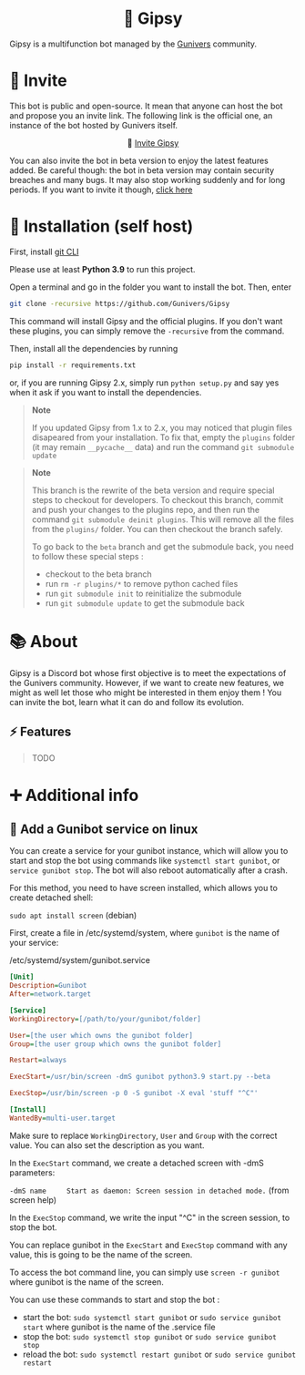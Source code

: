 <div align=center>

# 👻 Gipsy

</div>

Gipsy is a multifunction bot managed by the [Gunivers](https://gunivers.net) community.

# 👋 Invite

This bot is public and open-source. It mean that anyone can host the bot and propose you an invite link. The following link is the official one, an instance of the bot hosted by Gunivers itself.

<div align=center>

👋 [Invite Gipsy](http://utip.io/s/1yhs7W)

</div>

You can also invite the bot in beta version to enjoy the latest features added. Be careful though: the bot in beta version may contain security breaches and many bugs. It may also stop working suddenly and for long periods. If you want to invite it though, [click here](https://discordapp.com/oauth2/authorize?client_id=813836349147840513&scope=bot&permissions=8)


# 🔌 Installation (self host)

First, install [git CLI](https://git-scm.com/book/en/v2/Getting-Started-The-Command-Line)

Please use at least **Python 3.9** to run this project.

Open a terminal and go in the folder you want to install the bot. Then, enter

```bash
git clone -recursive https://github.com/Gunivers/Gipsy
```

This command will install Gipsy and the official plugins. If you don't want these plugins, you can simply remove the `-recursive` from the command.

Then, install all the dependencies by running

```bash
pip install -r requirements.txt
```

or, if you are running Gipsy 2.x, simply run `python setup.py` and say yes when it ask if you want to install the dependencies.


> **Note**
> 
> If you updated Gipsy from 1.x to 2.x, you may noticed that plugin files disapeared from your installation. To fix that, empty the `plugins` folder (it may remain `__pycache__` data) and run the command `git submodule update`


> **Note**
>
> This branch is the rewrite of the beta version and require special steps to checkout for developers.
> To checkout this branch, commit and push your changes to the plugins repo, and then run the command `git submodule deinit plugins`. This will remove all the files from the `plugins/` folder.
> You can then checkout the branch safely.
> 
> To go back to the `beta` branch and get the submodule back, you need to follow these special steps :
> - checkout to the beta branch
> - run `rm -r plugins/*` to remove python cached files
> - run `git submodule init` to reinitialize the submodule
> - run `git submodule update` to get the submodule back


# 📚 About

Gipsy is a Discord bot whose first objective is to meet the expectations of the Gunivers community. However, if we want to create new features, we might as well let those who might be interested in them enjoy them !
You can invite the bot, learn what it can do and follow its evolution.

## ⚡ Features

> TODO

# ➕ Additional info

## 🔄️ Add a Gunibot service on linux

You can create a service for your gunibot instance, which will allow you to start and stop the bot using commands like `systemctl start gunibot`, or `service gunibot stop`. The bot will also reboot automatically after a crash.

For this method, you need to have screen installed, which allows you to create detached shell:

`sudo apt install screen` (debian)

First, create a file in /etc/systemd/system, where `gunibot` is the name of your service:

/etc/systemd/system/gunibot.service
```ini
[Unit]
Description=Gunibot
After=network.target

[Service]
WorkingDirectory=[/path/to/your/gunibot/folder]

User=[the user which owns the gunibot folder]
Group=[the user group which owns the gunibot folder]

Restart=always

ExecStart=/usr/bin/screen -dmS gunibot python3.9 start.py --beta

ExecStop=/usr/bin/screen -p 0 -S gunibot -X eval 'stuff "^C"'

[Install]
WantedBy=multi-user.target
```

Make sure to replace `WorkingDirectory`, `User` and `Group` with the correct value. You can also set the description as you want.

In the `ExecStart` command, we create a detached screen with -dmS parameters:

`-dmS name     Start as daemon: Screen session in detached mode.` (from screen help)

In the `ExecStop` command, we write the input "^C" in the screen session, to stop the bot.

You can replace gunibot in the `ExecStart` and `ExecStop` command with any value, this is going to be the name of the screen.

To access the bot command line, you can simply use `screen -r gunibot` where gunibot is the name of the screen.

You can use these commands to start and stop the bot :

* start the bot: `sudo systemctl start gunibot` or `sudo service gunibot start` where gunibot is the name of the .service file
* stop the bot: `sudo systemctl stop gunibot` or `sudo service gunibot stop`
* reload the bot: `sudo systemctl restart gunibot` or `sudo service gunibot restart`
